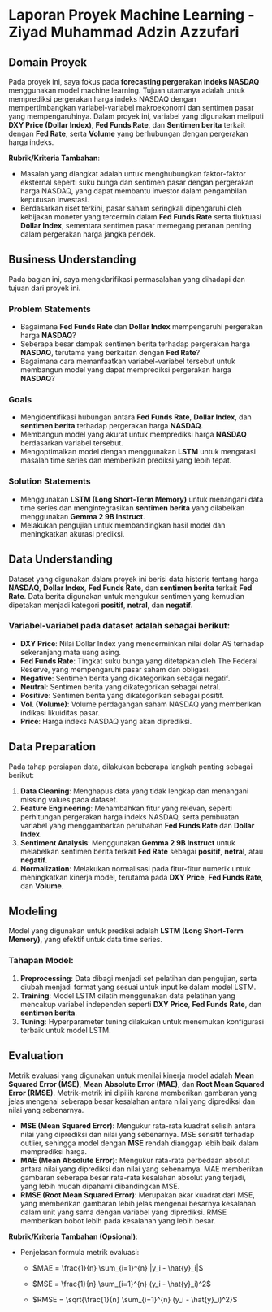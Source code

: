 # Laporan Proyek Machine Learning - Ziyad Muhammad Adzin Azzufari

## Domain Proyek

Pada proyek ini, saya fokus pada **forecasting pergerakan indeks NASDAQ** menggunakan model machine learning. Tujuan utamanya adalah untuk memprediksi pergerakan harga indeks NASDAQ dengan mempertimbangkan variabel-variabel makroekonomi dan sentimen pasar yang mempengaruhinya. Dalam proyek ini, variabel yang digunakan meliputi **DXY Price (Dollar Index)**, **Fed Funds Rate**, dan **Sentimen berita** terkait dengan **Fed Rate**, serta **Volume** yang berhubungan dengan pergerakan harga indeks.

**Rubrik/Kriteria Tambahan**:
- Masalah yang diangkat adalah untuk menghubungkan faktor-faktor eksternal seperti suku bunga dan sentimen pasar dengan pergerakan harga NASDAQ, yang dapat membantu investor dalam pengambilan keputusan investasi.
- Berdasarkan riset terkini, pasar saham seringkali dipengaruhi oleh kebijakan moneter yang tercermin dalam **Fed Funds Rate** serta fluktuasi **Dollar Index**, sementara sentimen pasar memegang peranan penting dalam pergerakan harga jangka pendek. 

## Business Understanding

Pada bagian ini, saya mengklarifikasi permasalahan yang dihadapi dan tujuan dari proyek ini.

### Problem Statements

- Bagaimana **Fed Funds Rate** dan **Dollar Index** mempengaruhi pergerakan harga **NASDAQ**?
- Seberapa besar dampak sentimen berita terhadap pergerakan harga **NASDAQ**, terutama yang berkaitan dengan **Fed Rate**?
- Bagaimana cara memanfaatkan variabel-variabel tersebut untuk membangun model yang dapat memprediksi pergerakan harga **NASDAQ**?

### Goals

- Mengidentifikasi hubungan antara **Fed Funds Rate**, **Dollar Index**, dan **sentimen berita** terhadap pergerakan harga **NASDAQ**.
- Membangun model yang akurat untuk memprediksi harga **NASDAQ** berdasarkan variabel tersebut.
- Mengoptimalkan model dengan menggunakan **LSTM** untuk mengatasi masalah time series dan memberikan prediksi yang lebih tepat.

### Solution Statements

- Menggunakan **LSTM (Long Short-Term Memory)** untuk menangani data time series dan mengintegrasikan **sentimen berita** yang dilabelkan menggunakan **Gemma 2 9B Instruct**.
- Melakukan pengujian untuk membandingkan hasil model dan meningkatkan akurasi prediksi.

## Data Understanding

Dataset yang digunakan dalam proyek ini berisi data historis tentang harga **NASDAQ**, **Dollar Index**, **Fed Funds Rate**, dan **sentimen berita** terkait **Fed Rate**. Data berita digunakan untuk mengukur sentimen yang kemudian dipetakan menjadi kategori **positif**, **netral**, dan **negatif**.

### Variabel-variabel pada dataset adalah sebagai berikut:
- **DXY Price**: Nilai Dollar Index yang mencerminkan nilai dolar AS terhadap sekeranjang mata uang asing.
- **Fed Funds Rate**: Tingkat suku bunga yang ditetapkan oleh The Federal Reserve, yang mempengaruhi pasar saham dan obligasi.
- **Negative**: Sentimen berita yang dikategorikan sebagai negatif.
- **Neutral**: Sentimen berita yang dikategorikan sebagai netral.
- **Positive**: Sentimen berita yang dikategorikan sebagai positif.
- **Vol. (Volume)**: Volume perdagangan saham NASDAQ yang memberikan indikasi likuiditas pasar.
- **Price**: Harga indeks NASDAQ yang akan diprediksi.

## Data Preparation

Pada tahap persiapan data, dilakukan beberapa langkah penting sebagai berikut:
1. **Data Cleaning**: Menghapus data yang tidak lengkap dan menangani missing values pada dataset.
2. **Feature Engineering**: Menambahkan fitur yang relevan, seperti perhitungan pergerakan harga indeks NASDAQ, serta pembuatan variabel yang menggambarkan perubahan **Fed Funds Rate** dan **Dollar Index**.
3. **Sentiment Analysis**: Menggunakan **Gemma 2 9B Instruct** untuk melabelkan sentimen berita terkait **Fed Rate** sebagai **positif**, **netral**, atau **negatif**.
4. **Normalization**: Melakukan normalisasi pada fitur-fitur numerik untuk meningkatkan kinerja model, terutama pada **DXY Price**, **Fed Funds Rate**, dan **Volume**.

## Modeling

Model yang digunakan untuk prediksi adalah **LSTM (Long Short-Term Memory)**, yang efektif untuk data time series.

### Tahapan Model:
1. **Preprocessing**: Data dibagi menjadi set pelatihan dan pengujian, serta diubah menjadi format yang sesuai untuk input ke dalam model LSTM.
2. **Training**: Model LSTM dilatih menggunakan data pelatihan yang mencakup variabel independen seperti **DXY Price**, **Fed Funds Rate**, dan **sentimen berita**.
3. **Tuning**: Hyperparameter tuning dilakukan untuk menemukan konfigurasi terbaik untuk model LSTM.

## Evaluation

Metrik evaluasi yang digunakan untuk menilai kinerja model adalah **Mean Squared Error (MSE)**, **Mean Absolute Error (MAE)**, dan **Root Mean Squared Error (RMSE)**. Metrik-metrik ini dipilih karena memberikan gambaran yang jelas mengenai seberapa besar kesalahan antara nilai yang diprediksi dan nilai yang sebenarnya.

- **MSE (Mean Squared Error)**: Mengukur rata-rata kuadrat selisih antara nilai yang diprediksi dan nilai yang sebenarnya. MSE sensitif terhadap outlier, sehingga model dengan **MSE** rendah dianggap lebih baik dalam memprediksi harga.
- **MAE (Mean Absolute Error)**: Mengukur rata-rata perbedaan absolut antara nilai yang diprediksi dan nilai yang sebenarnya. MAE memberikan gambaran seberapa besar rata-rata kesalahan absolut yang terjadi, yang lebih mudah dipahami dibandingkan MSE.
- **RMSE (Root Mean Squared Error)**: Merupakan akar kuadrat dari MSE, yang memberikan gambaran lebih jelas mengenai besarnya kesalahan dalam unit yang sama dengan variabel yang diprediksi. RMSE memberikan bobot lebih pada kesalahan yang lebih besar.

**Rubrik/Kriteria Tambahan (Opsional)**:
- Penjelasan formula metrik evaluasi:
  - $MAE = \frac{1}{n} \sum_{i=1}^{n} |y_i - \hat{y}_i|$

  - $MSE = \frac{1}{n} \sum_{i=1}^{n} (y_i - \hat{y}_i)^2$
    
  - $RMSE = \sqrt{\frac{1}{n} \sum_{i=1}^{n} (y_i - \hat{y}_i)^2}$
